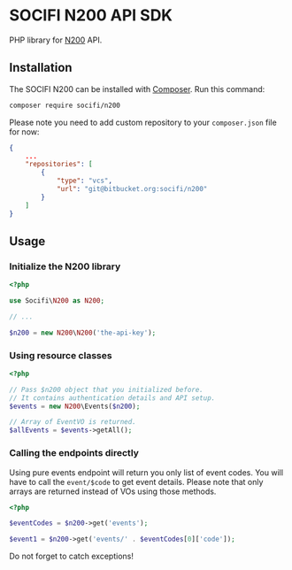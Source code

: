 # SOCIFI N200 API SDK


PHP library for [N200](http://www.n200.com/) API.


## Installation

The SOCIFI N200 can be installed with [Composer](https://getcomposer.org/). Run this command:

```sh
composer require socifi/n200
```

Please note you need to add custom repository to your `composer.json` file for now:

```json
{
    ...
    "repositories": [
        {
            "type": "vcs",
            "url": "git@bitbucket.org:socifi/n200"
        }
    ]
}
```

## Usage

### Initialize the N200 library

```php
<?php

use Socifi\N200 as N200;

// ...

$n200 = new N200\N200('the-api-key');
```

### Using resource classes

```php
<?php

// Pass $n200 object that you initialized before.
// It contains authentication details and API setup.
$events = new N200\Events($n200);

// Array of EventVO is returned.
$allEvents = $events->getAll();
```

### Calling the endpoints directly

Using pure events endpoint will return you only list of event codes.
You will have to call the `event/$code` to get event details.
Please note that only arrays are returned instead of VOs using those methods.

```php
<?php

$eventCodes = $n200->get('events');

$event1 = $n200->get('events/' . $eventCodes[0]['code']);
```

Do not forget to catch exceptions!
